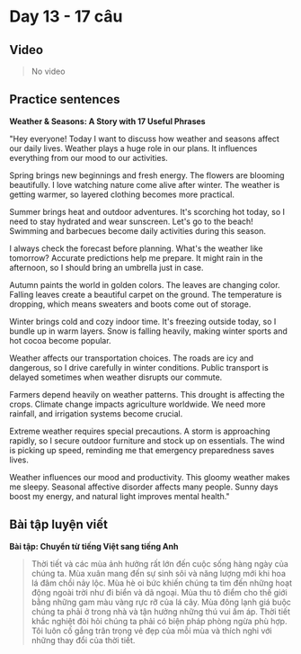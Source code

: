 # Day 13 - 17 câu

## Video
> No video

## Practice sentences

**Weather & Seasons: A Story with 17 Useful Phrases**

"Hey everyone! Today I want to discuss how weather and seasons affect our daily lives. Weather plays a huge role in our plans. It influences everything from our mood to our activities.

Spring brings new beginnings and fresh energy. The flowers are blooming beautifully. I love watching nature come alive after winter. The weather is getting warmer, so layered clothing becomes more practical.

Summer brings heat and outdoor adventures. It's scorching hot today, so I need to stay hydrated and wear sunscreen. Let's go to the beach! Swimming and barbecues become daily activities during this season.

I always check the forecast before planning. What's the weather like tomorrow? Accurate predictions help me prepare. It might rain in the afternoon, so I should bring an umbrella just in case.

Autumn paints the world in golden colors. The leaves are changing color. Falling leaves create a beautiful carpet on the ground. The temperature is dropping, which means sweaters and boots come out of storage.

Winter brings cold and cozy indoor time. It's freezing outside today, so I bundle up in warm layers. Snow is falling heavily, making winter sports and hot cocoa become popular.

Weather affects our transportation choices. The roads are icy and dangerous, so I drive carefully in winter conditions. Public transport is delayed sometimes when weather disrupts our commute.

Farmers depend heavily on weather patterns. This drought is affecting the crops. Climate change impacts agriculture worldwide. We need more rainfall, and irrigation systems become crucial.

Extreme weather requires special precautions. A storm is approaching rapidly, so I secure outdoor furniture and stock up on essentials. The wind is picking up speed, reminding me that emergency preparedness saves lives.

Weather influences our mood and productivity. This gloomy weather makes me sleepy. Seasonal affective disorder affects many people. Sunny days boost my energy, and natural light improves mental health."

## Bài tập luyện viết

**Bài tập: Chuyển từ tiếng Việt sang tiếng Anh**

> Thời tiết và các mùa ảnh hưởng rất lớn đến cuộc sống hàng ngày của chúng ta. Mùa xuân mang đến sự sinh sôi và năng lượng mới khi hoa lá đâm chồi nảy lộc. Mùa hè oi bức khiến chúng ta tìm đến những hoạt động ngoài trời như đi biển và dã ngoại. Mùa thu tô điểm cho thế giới bằng những gam màu vàng rực rỡ của lá cây. Mùa đông lạnh giá buộc chúng ta phải ở trong nhà và tận hưởng những thú vui ấm áp. Thời tiết khắc nghiệt đòi hỏi chúng ta phải có biện pháp phòng ngừa phù hợp. Tôi luôn cố gắng trân trọng vẻ đẹp của mỗi mùa và thích nghi với những thay đổi của thời tiết.
